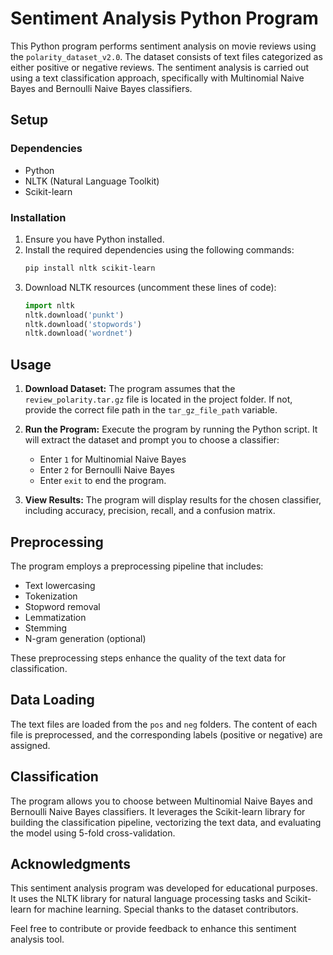 # Sentiment Analysis Python Program

This Python program performs sentiment analysis on movie reviews using the `polarity_dataset_v2.0`. The dataset consists of text files categorized as either positive or negative reviews. The sentiment analysis is carried out using a text classification approach, specifically with Multinomial Naive Bayes and Bernoulli Naive Bayes classifiers.

## Setup

### Dependencies
- Python
- NLTK (Natural Language Toolkit)
- Scikit-learn

### Installation
1. Ensure you have Python installed.
2. Install the required dependencies using the following commands:
    ```bash
    pip install nltk scikit-learn
    ```
3. Download NLTK resources (uncomment these lines of code):
    ```python
    import nltk
    nltk.download('punkt')
    nltk.download('stopwords')
    nltk.download('wordnet')
    ```

## Usage

1. **Download Dataset:**
   The program assumes that the `review_polarity.tar.gz` file is located in the project folder. If not, provide the correct file path in the `tar_gz_file_path` variable.

2. **Run the Program:**
   Execute the program by running the Python script. It will extract the dataset and prompt you to choose a classifier:
   - Enter `1` for Multinomial Naive Bayes
   - Enter `2` for Bernoulli Naive Bayes
   - Enter `exit` to end the program.

3. **View Results:**
   The program will display results for the chosen classifier, including accuracy, precision, recall, and a confusion matrix.

## Preprocessing

The program employs a preprocessing pipeline that includes:
- Text lowercasing
- Tokenization
- Stopword removal
- Lemmatization
- Stemming
- N-gram generation (optional)

These preprocessing steps enhance the quality of the text data for classification.

## Data Loading

The text files are loaded from the `pos` and `neg` folders. The content of each file is preprocessed, and the corresponding labels (positive or negative) are assigned.

## Classification

The program allows you to choose between Multinomial Naive Bayes and Bernoulli Naive Bayes classifiers. It leverages the Scikit-learn library for building the classification pipeline, vectorizing the text data, and evaluating the model using 5-fold cross-validation.

## Acknowledgments

This sentiment analysis program was developed for educational purposes. It uses the NLTK library for natural language processing tasks and Scikit-learn for machine learning. Special thanks to the dataset contributors.

Feel free to contribute or provide feedback to enhance this sentiment analysis tool.
